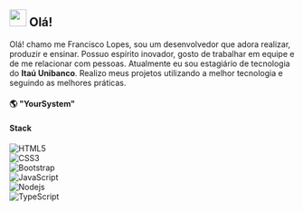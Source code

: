 ## <img src="https://media.giphy.com/media/hvRJCLFzcasrR4ia7z/giphy.gif" width="30px"> Olá!

Olá! chamo me Francisco Lopes, sou um desenvolvedor que adora realizar, produzir e ensinar. Possuo espírito inovador, gosto de trabalhar em equipe e de me relacionar com pessoas. Atualmente eu sou estagiário de tecnologia do **Itaú Unibanco**. Realizo meus projetos utilizando a melhor tecnologia e seguindo as melhores práticas.


#### 🌎 **"YourSystem"**






#### **Stack**

![HTML5](https://img.shields.io/badge/-HTML5-E34F26?style=flat-square&logo=html5&logoColor=white)<br />
![CSS3](https://img.shields.io/badge/-CSS3-1572B6?style=flat-square&logo=css3)<br />
![Bootstrap](https://img.shields.io/badge/-Bootstrap-563D7C?style=flat-square&logo=bootstrap)<br />
![JavaScript](https://img.shields.io/badge/-JavaScript-black?style=flat-square&logo=javascript)<br />
![Nodejs](https://img.shields.io/badge/NodeJs-339933.svg?logo=node.js&logoColor=white)<br />
![TypeScript](https://img.shields.io/badge/-TypeScript-007ACC?style=flat-square&logo=typescript)<br />




